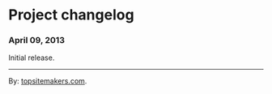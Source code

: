 # Project changelog

### April 09, 2013

Initial release.

<hr>

By: [topsitemakers.com](http://www.topsitemakers.com).
